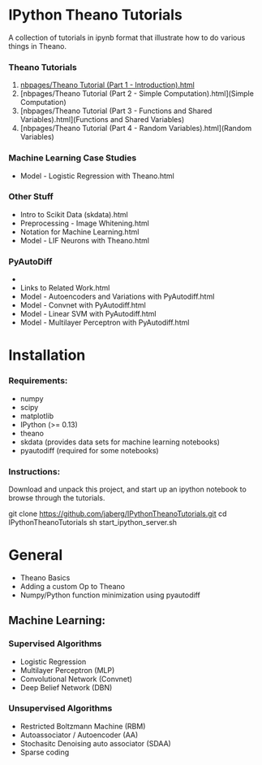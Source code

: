 # IPython Theano Tutorials

A collection of tutorials in ipynb format that illustrate how to do various
things in Theano.

### Theano Tutorials

1. [nbpages/Theano Tutorial (Part 1 - Introduction).html](Introduction)
2. [nbpages/Theano Tutorial (Part 2 - Simple Computation).html](Simple Computation)
3. [nbpages/Theano Tutorial (Part 3 - Functions and Shared Variables).html](Functions and Shared Variables)
4. [nbpages/Theano Tutorial (Part 4 - Random Variables).html](Random Variables)


### Machine Learning Case Studies

* Model - Logistic Regression with Theano.html

### Other Stuff

* Intro to Scikit Data (skdata).html
* Preprocessing - Image Whitening.html
* Notation for Machine Learning.html
* Model - LIF Neurons with Theano.html


### PyAutoDiff

* <Intro to Python.html>
* Links to Related Work.html
* Model - Autoencoders and Variations with PyAutodiff.html
* Model - Convnet with PyAutodiff.html
* Model - Linear SVM with PyAutodiff.html
* Model - Multilayer Perceptron with PyAutodiff.html


# Installation

### Requirements:
* numpy
* scipy
* matplotlib
* IPython (>= 0.13)
* theano
* skdata (provides data sets for machine learning notebooks)
* pyautodiff (required for some notebooks)

### Instructions:

Download and unpack this project, and start up an ipython notebook to browse
through the tutorials.

  git clone https://github.com/jaberg/IPythonTheanoTutorials.git
  cd IPythonTheanoTutorials
  sh start_ipython_server.sh


# General

* Theano Basics
* Adding a custom Op to Theano
* Numpy/Python function minimization using pyautodiff


## Machine Learning:

### Supervised Algorithms
* Logistic Regression
* Multilayer Perceptron (MLP)
* Convolutional Network (Convnet)
* Deep Belief Network (DBN)

### Unsupervised Algorithms

* Restricted Boltzmann Machine (RBM)
* Autoassociator / Autoencoder (AA)
* Stochasitc Denoising auto associator (SDAA)
* Sparse coding

